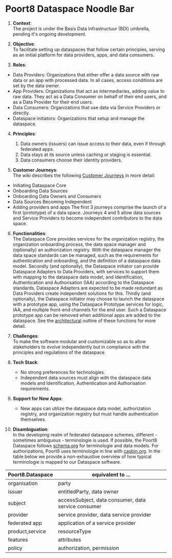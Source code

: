 # Poort8 Dataspace Noodle Bar

1. **Context**:  
The project is under the Basis Data Infrastructuur (BDI) umbrella, pending it's ongoing development.

2. **Objective**:  
To facilitate setting up dataspaces that follow certain principles, serving as an initial platform for data providers, apps, and data consumers.

3. **Roles**:
  - Data Providers: Organizations that either offer a data source with raw data or an app with processed data. In all cases, access conditions are set by the data owner.
  - App Providers: Organizations that act as intermediaries, adding value to raw data. They act as a Data Consumer on behalf of their end users, and as a Data Provider for their end users.
  - Data Consumers: Organizations that use data via Service Providers or directly.
  - Dataspace initiators: Organizations that setup and manage the dataspace.

4. **Principles**:
    1. Data owners (issuers) can issue access to their data, even if through federated apps.
    2. Data stays at its source unless caching or staging is essential.
    3. Data consumers choose their identity providers.

5. **Customer Journeys**:  
The wiki describes the following [Customer Journeys](/Poort8.Dataspace.Wiki/customerjourneys.md) in more detail:
 - Initiating Dataspace Core
 - Onboarding Data Sources
 - Onboarding Data Owners and Consumers 
 - Data Sources Becoming Independent
 - Adding providers and apps
The first 3 journeys comprise the launch of a first (prototype) of a data space. Journeys 4 and 5 allow data sources and Service Providers to become independent contributors to the data space.

6. **Functionalities**:  
The Dataspace Core provides services for the organization registry, the organization onboarding process, the data space manager  and  (optionally) an authorization registry. With the dataspace manager the data space standards can be managed, such as the requirements for authentication and onboarding, and the definition of a dataspace data model.
Secondly (and optionally), the Dataspace initiator can provide Dataspace Adapters to Data Providers, with services to support them with mapping to the dataspace data model, and Identification, Authentication and Authorisation (IAA) according to the Dataspace standards. Dataspace Adapters are expected to be made redundant as Data Providers create independent solutions for this.
Thirdly (and optionally), the Dataspace initiator may choose to launch the dataspace with a prototype app, using the Dataspace Prototype services for logic, IAA, and multiple front-end channels for the end user. Such a Dataspace prototype app can be removed when additional apps are added to the dataspace.
See the [architectural](/Poort8.Dataspace.Wiki/architecture.md) outline of these functions for more detail.

7. **Challenges**:  
To make the software modular and customizable so as to allow stakeholders to evolve independently but in compliance with the principles and regulations of the dataspace.

8. **Tech Stack**:
    - No strong preferences for technologies.
    - Independent data sources must align with the dataspace data models and Identification, Authentication and Authorisation requirements.

9. **Support for New Apps**:
    - New apps can utilize the dataspace data model, authorization registry, and organization registry but must handle authentication themselves.

10. **Disambiguation**:  
In the developing realm of federated dataspace schemes, different - sometimes ambiguous - terminologie is used. If possible, the Poort8 Dataspace follows [schema.org](https://schema.org) for terminologie and data models. For authorizations, Poort8 uses terminologie in line with [casbin.org](https://casbin.org). In the table below we provide a non-exhaustive overview of how typical terminologie is mapped to our Dataspace software.

| Poort8.Dataspace        | equivalent to ...                              |
| ------------------------| -----------------------------------------------|
| organisation            | party                                          |
| issuer                  | entitledParty, data owner                      |
| subject                 | accessSubject, data consumer, data service consumer |
| provider                | service provider, data service provider        |
| federated app           | application of a service provider              |
| product,service         | resourceType                                   |
| features                | attributes                                     |
| policy                  | authorization, permission                      |

